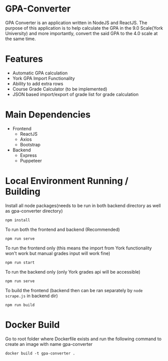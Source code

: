 # GPA-Converter

GPA Converter is an application written in NodeJS and ReactJS. The purpose of this application is to help calculate the GPA in the 9.0 Scale(York University) and more importantly, convert the said GPA to the 4.0 scale at the same time. 

# Features
- Automatic GPA calculation
- York GPA Import Functionality
- Ability to add extra rows
- Course Grade Calculator (to be implemented)
- JSON based import/export of grade list for grade calculation

# Main Dependencies
- Frontend
    - ReactJS
    - Axios
    - Bootstrap
- Backend
    - Express
    - Puppeteer

# Local Environment Running / Building

Install all node packages(needs to be run in both backend directory as well as gpa-converter directory)

```
npm install
```

To run both the frontend and backend (Recommended)
```
npm run serve
```

To run the frontend only (this means the import from York functionality won't work but manual grades input will work fine)
```
npm run start
```

To run the backend only (only York grades api will be accessible)
```
npm run serve
```

To build the frontend (backend then can be ran separately by `node scrape.js` in backend dir)
```
npm run build
```

# Docker Build

Go to root folder where Dockerfile exists and run the following command to create an image with name gpa-converter

```
docker build -t gpa-converter .
```